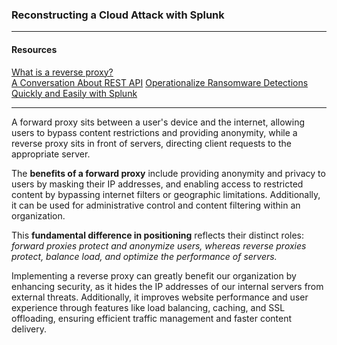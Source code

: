 ### Reconstructing a Cloud Attack with Splunk
---
#### Resources 
[What is a reverse proxy?](https://www.cloudflare.com/learning/cdn/glossary/reverse-proxy/) <br/>
[A Conversation About REST API](https://gist.github.com/brookr/5977550)
[Operationalize Ransomware Detections Quickly and Easily with Splunk](https://www.splunk.com/en_us/blog/industries/operationalize-ransomware-detections-quickly-and-easily-with-splunk.html)

---
A forward proxy sits between a user's device and the internet, allowing users to bypass content restrictions and providing anonymity, while a reverse proxy sits in front of servers, directing client requests to the appropriate server. 

The **benefits of a forward proxy** include providing anonymity and privacy to users by masking their IP addresses, and enabling access to restricted content by bypassing internet filters or geographic limitations. Additionally, it can be used for administrative control and content filtering within an organization.


This **fundamental difference in positioning** reflects their distinct roles: <br/>*forward proxies protect and anonymize users, whereas reverse proxies protect, balance load, and optimize the performance of servers.*

Implementing a reverse proxy can greatly benefit our organization by enhancing security, as it hides the IP addresses of our internal servers from external threats. Additionally, it improves website performance and user experience through features like load balancing, caching, and SSL offloading, ensuring efficient traffic management and faster content delivery.